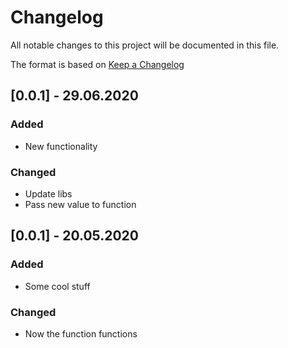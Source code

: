 # Changelog
All notable changes to this project will be documented in this file.

The format is based on [Keep a Changelog](http://keepachangelog.com/)

## [0.0.1] - 29.06.2020

### Added
- New functionality

### Changed
- Update libs
- Pass new value to function

## [0.0.1] - 20.05.2020

### Added
- Some cool stuff

### Changed
- Now the function functions
